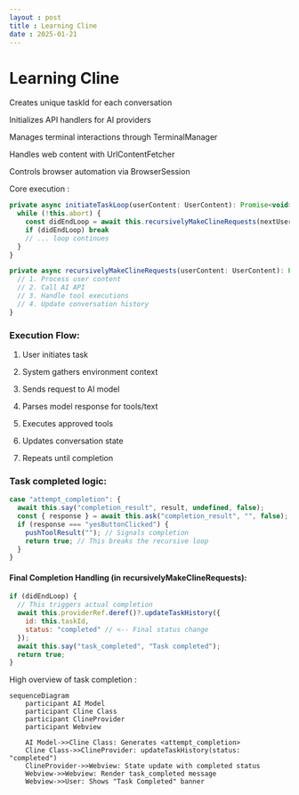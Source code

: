 ```yaml
---
layout : post
title : Learning Cline  
date : 2025-01-21
---
```


# Learning Cline 

Creates unique taskId for each conversation

Initializes API handlers for AI providers

Manages terminal interactions through TerminalManager

Handles web content with UrlContentFetcher

Controls browser automation via BrowserSession


Core execution : 

```javascript
private async initiateTaskLoop(userContent: UserContent): Promise<void> {
  while (!this.abort) {
    const didEndLoop = await this.recursivelyMakeClineRequests(nextUserContent)
    if (didEndLoop) break
    // ... loop continues
  }
}

private async recursivelyMakeClineRequests(userContent: UserContent): Promise<boolean> {
  // 1. Process user content
  // 2. Call AI API
  // 3. Handle tool executions
  // 4. Update conversation history
}
```


### Execution Flow:

1. User initiates task

2. System gathers environment context

3. Sends request to AI model

4. Parses model response for tools/text

5. Executes approved tools

6. Updates conversation state

7. Repeats until completion

### Task completed logic: 


```javascript
case "attempt_completion": {
  await this.say("completion_result", result, undefined, false);
  const { response } = await this.ask("completion_result", "", false);
  if (response === "yesButtonClicked") {
    pushToolResult(""); // Signals completion
    return true; // This breaks the recursive loop
  }
}
```


#### Final Completion Handling (in recursivelyMakeClineRequests):
```javascript
if (didEndLoop) {
  // This triggers actual completion
  await this.providerRef.deref()?.updateTaskHistory({
    id: this.taskId,
    status: "completed" // <-- Final status change
  });
  await this.say("task_completed", "Task completed");
  return true;
}
```


High overview of task completion : 


```mermaid
sequenceDiagram
    participant AI Model
    participant Cline Class
    participant ClineProvider
    participant Webview

    AI Model->>Cline Class: Generates <attempt_completion>
    Cline Class->>ClineProvider: updateTaskHistory(status: "completed")
    ClineProvider->>Webview: State update with completed status
    Webview->>Webview: Render task_completed message
    Webview->>User: Shows "Task Completed" banner
```








